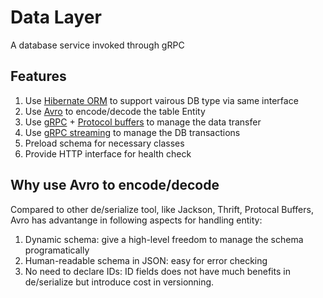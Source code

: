 # Data Layer

A database service invoked through gRPC 

## Features

1. Use [Hibernate ORM](http://hibernate.org/orm/) to support vairous DB type via same interface
1. Use [Avro](http://avro.apache.org/) to encode/decode the table Entity
1. Use [gRPC](https://grpc.io/) + [Protocol buffers](https://developers.google.com/protocol-buffers/) to manage the data transfer
1. Use [gRPC streaming](https://grpc.io/docs/guides/concepts.html#server-streaming-rpc) to manage the DB transactions
1. Preload schema for necessary classes
1. Provide HTTP interface for health check


## Why use Avro to encode/decode
Compared to other de/serialize tool, like Jackson, Thrift, Protocal Buffers, Avro has advantange in following aspects for handling entity: 
1. Dynamic schema: give a high-level freedom to manage the schema programatically
1. Human-readable schema in JSON: easy for error checking
1. No need to declare IDs: ID fields does not have much benefits in de/serialize but introduce cost in versionning.

